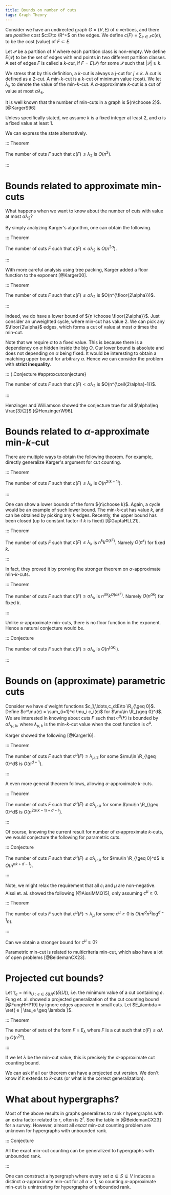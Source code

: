 ```yaml
---
title: Bounds on number of cuts
tags: Graph Theory
---
```


Consider we have an undirected graph $G=(V,E)$ of $n$ vertices, and there are _positive_ cost $c:E\to \R^+$ on the edges. We define $c(F)=\sum_{e\in F}c(e)$, to be the cost (value) of $F\subset E$. 

Let $\mathcal{P}$ be a partition of $V$ where each partition class is non-empty. We define $E(\mathcal{P})$ to be the set of edges with end points in two different partition classes. 
A set of edges $F$ is called a _$k$-cut_, if $F=E(\mathcal{P})$ for some $\mathcal{P}$ such that $|\mathcal{P}|\geq k$.

We stress that by this definition, a $k$-cut is always a $j$-cut for $j\leq k$. A _cut_ is defined as a $2$-cut. A min-$k$-cut is a $k$-cut of minimum value (cost). We let $\lambda_k$ to denote the value of the min-$k$-cut. A $\alpha$-approximate $k$-cut is a cut of value at most $\alpha\lambda_k$.

It is well known that the number of min-cuts in a graph is ${n\choose 2}$. [@KargerS96] 

Unless specifically stated, we assume $k$ is a fixed integer at least $2$, and $\alpha$ is a fixed value at least $1$.

We can express the state alternatively.

::: Theorem

  The number of cuts $F$ such that $c(F)\leq \lambda_2$ is $O(n^2)$.

:::

# Bounds related to approximate min-cuts

What happens when we want to know about the number of cuts with value at most $\alpha \lambda_2$? 

By simply analyzing Karger's algorithm, one can obtain the following.

::: Theorem

  The number of cuts $F$ such that $c(F)\leq \alpha \lambda_2$ is $O(n^{2\alpha})$.

:::

With more careful analysis using tree packing, Karger added a floor function to the exponent [@Karger00]. 

::: Theorem

  The number of cuts $F$ such that $c(F)\leq \alpha \lambda_2$ is $O(n^{\floor{2\alpha}})$.

:::

Indeed, we do have a lower bound of ${n \choose \floor{2\alpha}}$. Just consider an unweighted cycle, where min-cut has value $2$. We can pick any $\floor{2\alpha}$ edges, which forms a cut of value at most $\alpha$ times the min-cut. 

Note that we require $\alpha$ to a fixed value. This is because there is a dependency on $\alpha$ hidden inside the big $O$. Our lower bound is absolute and does not depending on $\alpha$ being fixed. It would be interesting to obtain a matching upper bound for arbitrary $\alpha$. Hence we can consider the problem with **strict inequality**. 

::: {.Conjecture #approxcutconjecture}

  The number of cuts $F$ such that $c(F)< \alpha \lambda_2$ is $O(n^{\ceil{2\alpha}-1})$.

:::

Henzinger and Williamson showed the conjecture true for all $\alpha\leq \frac{3}{2}$ [@HenzingerW96].

# Bounds related to $\alpha$-approximate min-$k$-cut

There are multiple ways to obtain the following theorem. For example, directly generalize Karger's argument for cut counting. 

::: Theorem

  The number of cuts $F$ such that $c(F)\leq \lambda_k$ is $O(n^{2(k-1)})$.

:::

One can show a lower bounds of the form ${n\choose k}$. Again, a cycle would be an example of such lower bound. The min-$k$-cut has value $k$, and can be obtained by picking any $k$ edges. Recently, the upper bound has been closed (up to constant factor if $k$ is fixed) [@GuptaHLL21].

::: Theorem

  The number of cuts $F$ such that $c(F)\leq \lambda_k$ is $n^k k^{O(k^2)}$. Namely $O(n^k)$ for fixed $k$.

:::

In fact, they proved it by prorving the stronger theorem on $\alpha$-approximate min-$k$-cuts.

::: Theorem

  The number of cuts $F$ such that $c(F)\leq \alpha \lambda_k$ is $n^{\alpha k} k^{O(\alpha k^2)}$. Namely $O(n^{\alpha k})$ for fixed $k$.

:::

Unlike $\alpha$-approximate min-cuts, there is no floor function in the exponent. Hence a natural conjecture would be. 

::: Conjecture 

  The number of cuts $F$ such that $c(F)\leq \alpha \lambda_k$ is $O(n^{\lfloor \alpha k\rfloor})$.

:::

# Bounds on (approximate) parametric cuts

Consider we have $d$ weight functions $c_1,\ldots,c_d:E\to \R_{\geq 0}$. Define $c^\mu(e) = \sum_{i=1}^d \mu_i c_i(e)$ for $\mu\in \R_{\geq 0}^d$. We are interested in knowing about cuts $F$ such that $c^\mu(F)$ is bounded by $\alpha \lambda_{\mu,k}$, where $\lambda_{\mu,k}$ is the min-$k$-cut value when the cost function is $c^\mu$.

Karger showed the following [@Karger16].

::: Theorem

  The number of cuts $F$ such that $c^\mu(F)\leq \lambda_{\mu,2}$ for some $\mu\in \R_{\geq 0}^d$ is $O(n^{d+1})$.

:::

A even more general theorem follows, allowing $\alpha$-approximate $k$-cuts.

::: Theorem

  The number of cuts $F$ such that $c^\mu(F)\leq \alpha \lambda_{\mu,k}$ for some $\mu\in \R_{\geq 0}^d$ is $O(n^{2\alpha(k-1)+d-1})$.

:::

Of course, knowing the current result for number of $\alpha$-approximate $k$-cuts, we would conjecture the following for parametric cuts.

::: Conjecture

  The number of cuts $F$ such that $c^\mu(F) \leq \alpha \lambda_{\mu,k}$ for $\mu\in \R_{\geq 0}^d$ is $O(n^{\alpha k+d-1})$.

:::

Note, we might relax the requirement that all $c_i$ and $\mu$ are non-negative. Aissi et. al. showed the following [@AissiMMQ15], only assuming $c^\mu \geq 0$.

::: Theorem

  The number of cuts $F$ such that $c^\mu(F)\leq \lambda_{\mu}$ for some $c^\mu\geq 0$ is $O(m^d n^2\log^{d-1} n)$.

:::

Can we obtain a stronger bound for $c^\mu \geq 0$? 

Parametric min-cut is related to multicriteria min-cut, which also have a lot of open problems [@BeidemanCX23]. 

# Projected cut bounds?

Let $\tau_e = \min_{U:e\in \delta(U)}c(\delta(U))$, i.e. the minimum value of a cut containing $e$. Fung et. al. showed a projected generalization of the cut counting bound [@FungHHP19] by ignore edges appeared in small cuts. Let $E_\lambda = \set{ e | \tau_e \geq \lambda }$.

::: Theorem
  
  The number of sets of the form $F\cap E_\lambda$ where $F$ is a cut such that $c(F)\leq \alpha \lambda$ is $O(n^{2\alpha})$.

:::

If we let $\lambda$ be the min-cut value, this is precisely the $\alpha$-approximate cut counting bound. 

We can ask if all our theorem can have a projected cut version. We don't know if it extends to $k$-cuts (or what is the correct generalization).

# What about hypergraphs?

Most of the above results in graphs generalizes to rank $r$ hypergraphs with an extra factor related to $r$, often is $2^r$. See the table in [@BeidemanCX23] for a survey. However, almost all *exact* min-cut counting problem are unknown for hypergraphs with unbounded rank.

::: Conjecture

All the exact min-cut counting can be generalized to hypergraphs with unbounded rank.

:::

 One can construct a hypergraph where every set $\emptyset \subsetneq S\subsetneq V$ induces a distinct $\alpha$-approximate min-cut for all $\alpha>1$, so counting $\alpha$-approximate min-cut is unintresting for hypergraphs of unbounded rank. 
